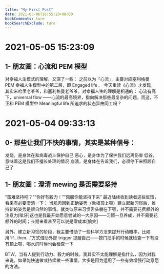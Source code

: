 ```yaml
---
title: "My First Post"
date: 2021-05-06T16:55:23+08:00
bookComments: ture
bookSearchExclude: ture
---
```



# 2021-05-05 15:23:09 
## 1- 朋友圈：心流和 PEM 模型

对幸福人生模式的理解，又深了一些：
之前以为「心流」，主要对应塞利格曼 PEM 幸福人生模型中的第二层，即 Engaged life 。
今天重读《心流》才发现，其实米哈里老爷爷，和塞利格曼老爷爷，对幸福人生的理解是相通的：
心流有高下，universal flow ——心流的最高境界，指向解决那些最复杂的问题，而这，不正和 PEM 模型中 Meaningful life 所追求的状态异曲同工吗？



# 2021-05-04 09:33:13

## 0- 那些让我们不快的事情，其实是某种信号：
发烧，是身体在和病毒战斗保护自己
恶心，是身体为了保护我们远离伤害
低谷，意味着这是我们不擅长处理的情况
崩溃，是身体在告诉我们，必须停下来照顾自己了


## 1- 朋友圈：澄清 mewing 是否需要坚持

“蛮难坚持吧？”“你好有毅力！”“佩服你能坚持下来”
最近陆续收到读者这些反馈，看来有必要澄清一下：
当肌肉回到正确姿势（舌根顶上颚）建立起新习惯后，维持新的姿势是很自然的事情。就类似原来习惯舌头躺在下颚，并不需要花费额外的注意力[呲牙]这也是我最开始愿意尝试的一大原因——习惯一旦养成，并不需要花额外的时间；长期来看甚至可以说是零成本[偷笑]

另外，建立新习惯的阶段，我主要借助了一些科学方法来提升行动概率，比如用“if…then…”方式借助外部 trigger 提醒自己——摸门把手的时候就检查一下有没有顶上颚，喝水的时候也会检查一下

BTW，当有人提到行动力、毅力的时候，我其实不太能理解是指什么，因为对我来说，如果能快速做或持续做一些事情，大多是因为运用了一些有效增强行动意愿的方法。
